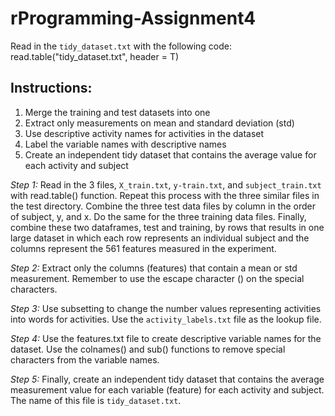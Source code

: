 # rProgramming-Assignment4

Read in the `tidy_dataset.txt` with the following code: read.table("tidy_dataset.txt", header = T)

## Instructions:

1. Merge the training and test datasets into one
2. Extract only measurements on mean and standard deviation (std)
3. Use descriptive activity names for activities in the dataset
4. Label the variable names with descriptive names
5. Create an independent tidy dataset that contains the average value for each activity and subject

*Step 1:*
Read in the 3 files, `X_train.txt`, `y-train.txt`, and `subject_train.txt` with read.table() function.  Repeat this process with the three similar files in the test directory. Combine the three test data files by column in the order of subject, y, and x.  Do the same for the three training data files. Finally, combine these two dataframes, test and training, by rows that results in one large dataset in which each row represents an individual subject and the columns represent the 561 features measured in the experiment. 

*Step 2:*
Extract only the columns (features) that contain a mean or std measurement.  Remember to use the escape character (\) on the special characters. 

*Step 3:*
Use subsetting to change the number values representing activities into words for activities.  Use the `activity_labels.txt` file as the lookup file.  

*Step 4:*
Use the features.txt file to create descriptive variable names for the dataset.  Use the colnames() and sub() functions to remove special characters from the variable names. 

*Step 5:*
Finally, create an independent tidy dataset that contains the average measurement value for each variable (feature) for each activity and subject. The name of this file is `tidy_dataset.txt`.